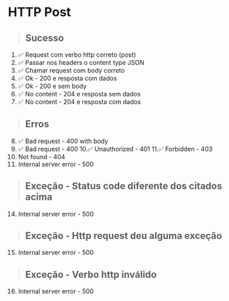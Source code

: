 # HTTP Post

> ## Sucesso
1. ✅ Request com verbo http correto (post)
2. ✅ Passar nos headers o content type JSON
3. ✅ Chamar request com body correto
4. ✅ Ok - 200 e resposta com dados
5. ✅ Ok - 200 e sem body
6. ✅ No content - 204 e resposta sem dados
7. ✅ No content - 204 e resposta com dados

> ## Erros
8. ✅ Bad request - 400 with body
9. ✅ Bad request - 400
10.✅ Unauthorized - 401
11.✅ Forbidden - 403
12. Not found - 404
13. Internal server error - 500

> ## Exceção - Status code diferente dos citados acima
14. Internal server error - 500

> ## Exceção - Http request deu alguma exceção
15. Internal server error - 500

> ## Exceção - Verbo http inválido
16. Internal server error - 500